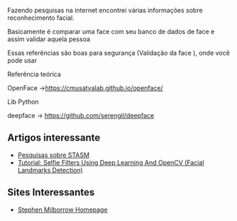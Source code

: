 Fazendo pesquisas na internet encontrei várias informações sobre reconhecimento facial.

Basicamente é comparar uma face com seu banco de dados de face e assim validar aquela pessoa 

Essas referências são boas para segurança (Validação da face ), onde você pode usar 

Referência teórica 

OpenFace  ->https://cmusatyalab.github.io/openface/ 

Lib Python 

deepface -> https://github.com/serengil/deepface



## Artigos interessante 
- [Pesquisas sobre STASM ](http://www.milbo.users.sonic.net/stasm/)
- [Tutorial: Selfie Filters Using Deep Learning And OpenCV (Facial Landmarks Detection)](https://towardsdatascience.com/facial-keypoints-detection-deep-learning-737547f73515)


## Sites Interessantes

- [Stephen Milborrow Homepage](http://www.milbo.users.sonic.net/index.html)